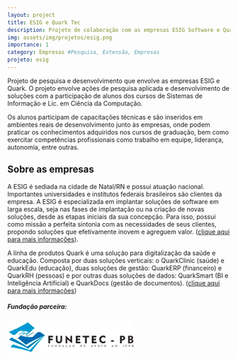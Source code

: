 ```yaml
---
layout: project
title: ESIG e Quark Tec
description: Projeto de colaboração com as empresas ESIG Software e Quark Tec
img: assets/img/projetos/esig.png
importance: 1
category: Empresas #Pesquisa, Extensão, Empresas
projeto: esig
---
```


Projeto de pesquisa e desenvolvimento que envolve as empresas ESIG e Quark. O projeto envolve ações de pesquisa aplicada e desenvolvimento de soluções com a participação de alunos dos cursos de Sistemas de Informação e Lic. em Ciência da Computação. 

Os alunos participam de capacitações técnicas e são inseridos em ambientes reais de desenvolvimento junto às empresas, onde podem praticar os conhecimentos adquiridos nos cursos de graduação, bem como exercitar competências profissionais como trabalho em equipe, liderança, autonomia, entre outras. 

## Sobre as empresas

A ESIG é sediada na cidade de Natal/RN e possui atuação nacional. Importantes universidades e institutos federais brasileiros são clientes da empresa. A ESIG é especializada em implantar soluções de software em larga escala, seja nas fases de implantação ou na criação de novas soluções, desde as etapas iniciais da sua concepção. Para isso, possui como missão a perfeita sintonia com as necessidades de seus clientes, propondo soluções que efetivamente inovem e agreguem valor. ([clique aqui para mais informações](https://www.esig.com.br/portal/a-esig/a-empresa/)).

A linha de produtos Quark é uma solução para digitalização da saúde e educação. Composta por duas soluções verticais: o QuarkClinic (saúde) e QuarkEdu (educação), duas soluções de gestão: QuarkERP (financeiro) e QuarkRH (pessoas) e por outras duas soluções de dados: QuarkSmart (BI e Inteligência Artificial) e QuarkDocs (gestão de documentos).  ([clique aqui para mais informações](https://quarkcloud.com.br/esig-quark))
##### Fundação parceira:
[![Fundação parceira](/assets/img/logos/logo-funetec.png#right)](https://www.funetec.com/)